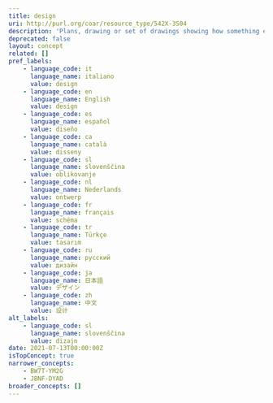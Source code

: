 ```yaml
---
title: design
uri: http://purl.org/coar/resource_type/542X-3S04
description: 'Plans, drawing or set of drawings showing how something e.g. building, product is to be made and how it will work and look. [Source: Adapted from https://dictionary.cambridge.org/dictionary/english/design]'
deprecated: false
layout: concept
related: []
pref_labels:
    - language_code: it
      language_name: italiano
      value: design
    - language_code: en
      language_name: English
      value: design
    - language_code: es
      language_name: español
      value: diseño
    - language_code: ca
      language_name: català
      value: disseny
    - language_code: sl
      language_name: slovenščina
      value: oblikovanje
    - language_code: nl
      language_name: Nederlands
      value: ontwerp
    - language_code: fr
      language_name: français
      value: schéma
    - language_code: tr
      language_name: Türkçe
      value: tasarım
    - language_code: ru
      language_name: русский
      value: дизайн
    - language_code: ja
      language_name: 日本語
      value: デザイン
    - language_code: zh
      language_name: 中文
      value: 设计
alt_labels:
    - language_code: sl
      language_name: slovenščina
      value: dizajn
date: 2021-07-13T00:00:00Z
isTopConcept: true
narrower_concepts:
    - BW7T-YM2G
    - JBNF-DYAD
broader_concepts: []
---
```


